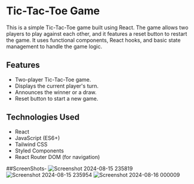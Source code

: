 # Tic-Tac-Toe Game

This is a simple Tic-Tac-Toe game built using React. The game allows two players to play against each other, and it features a reset button to restart the game. It uses functional components, React hooks, and basic state management to handle the game logic.

## Features

- Two-player Tic-Tac-Toe game.
- Displays the current player's turn.
- Announces the winner or a draw.
- Reset button to start a new game.

## Technologies Used

- React
- JavaScript (ES6+)
- Tailwind CSS
- Styled Components
- React Router DOM (for navigation)

##ScreenShots- 
![Screenshot 2024-08-15 235819](https://github.com/user-attachments/assets/edcbd66a-ea69-430d-b31e-27a5bf4a33db)
![Screenshot 2024-08-15 235954](https://github.com/user-attachments/assets/7a76ba60-4cb7-4d03-b2a0-b1254a5a4a4c)
![Screenshot 2024-08-16 000009](https://github.com/user-attachments/assets/d344bb5e-28e5-42a1-a6b9-a0b194f86cca)
